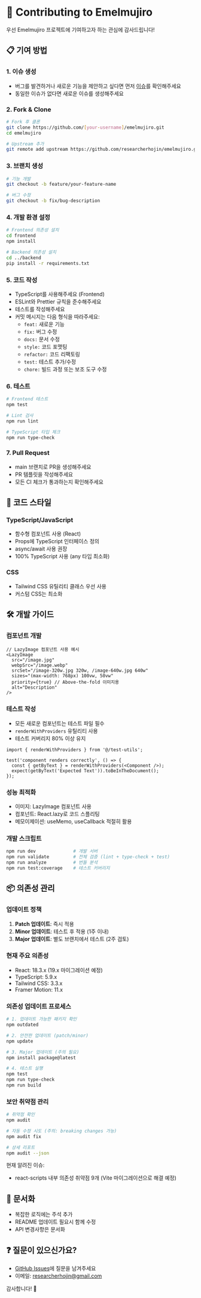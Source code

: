 # 🤝 Contributing to Emelmujiro

우선 Emelmujiro 프로젝트에 기여하고자 하는 관심에 감사드립니다!

## 📋 기여 방법

### 1. 이슈 생성

- 버그를 발견하거나 새로운 기능을 제안하고 싶다면 먼저 [이슈](https://github.com/researcherhojin/emelmujiro/issues)를 확인해주세요
- 동일한 이슈가 없다면 새로운 이슈를 생성해주세요

### 2. Fork & Clone

```bash
# Fork 후 클론
git clone https://github.com/[your-username]/emelmujiro.git
cd emelmujiro

# Upstream 추가
git remote add upstream https://github.com/researcherhojin/emelmujiro.git
```

### 3. 브랜치 생성

```bash
# 기능 개발
git checkout -b feature/your-feature-name

# 버그 수정
git checkout -b fix/bug-description
```

### 4. 개발 환경 설정

```bash
# Frontend 의존성 설치
cd frontend
npm install

# Backend 의존성 설치
cd ../backend
pip install -r requirements.txt
```

### 5. 코드 작성

- TypeScript를 사용해주세요 (Frontend)
- ESLint와 Prettier 규칙을 준수해주세요
- 테스트를 작성해주세요
- 커밋 메시지는 다음 형식을 따라주세요:
  - `feat:` 새로운 기능
  - `fix:` 버그 수정
  - `docs:` 문서 수정
  - `style:` 코드 포맷팅
  - `refactor:` 코드 리팩토링
  - `test:` 테스트 추가/수정
  - `chore:` 빌드 과정 또는 보조 도구 수정

### 6. 테스트

```bash
# Frontend 테스트
npm test

# Lint 검사
npm run lint

# TypeScript 타입 체크
npm run type-check
```

### 7. Pull Request

- main 브랜치로 PR을 생성해주세요
- PR 템플릿을 작성해주세요
- 모든 CI 체크가 통과하는지 확인해주세요

## 🎨 코드 스타일

### TypeScript/JavaScript

- 함수형 컴포넌트 사용 (React)
- Props에 TypeScript 인터페이스 정의
- async/await 사용 권장
- 100% TypeScript 사용 (any 타입 최소화)

### CSS

- Tailwind CSS 유틸리티 클래스 우선 사용
- 커스텀 CSS는 최소화

## 🛠 개발 가이드

### 컴포넌트 개발

```tsx
// LazyImage 컴포넌트 사용 예시
<LazyImage
  src="/image.jpg"
  webpSrc="/image.webp"
  srcSet="/image-320w.jpg 320w, /image-640w.jpg 640w"
  sizes="(max-width: 768px) 100vw, 50vw"
  priority={true} // Above-the-fold 이미지용
  alt="Description"
/>
```

### 테스트 작성

- 모든 새로운 컴포넌트는 테스트 파일 필수
- `renderWithProviders` 유틸리티 사용
- 테스트 커버리지 80% 이상 유지

```tsx
import { renderWithProviders } from '@/test-utils';

test('component renders correctly', () => {
  const { getByText } = renderWithProviders(<Component />);
  expect(getByText('Expected Text')).toBeInTheDocument();
});
```

### 성능 최적화

- 이미지: LazyImage 컴포넌트 사용
- 컴포넌트: React.lazy로 코드 스플리팅
- 메모이제이션: useMemo, useCallback 적절히 활용

### 개발 스크립트

```bash
npm run dev              # 개발 서버
npm run validate         # 전체 검증 (lint + type-check + test)
npm run analyze          # 번들 분석
npm run test:coverage    # 테스트 커버리지
```

## 📦 의존성 관리

### 업데이트 정책

1. **Patch 업데이트**: 즉시 적용
2. **Minor 업데이트**: 테스트 후 적용 (1주 이내)
3. **Major 업데이트**: 별도 브랜치에서 테스트 (2주 검토)

### 현재 주요 의존성

- React: 18.3.x (19.x 마이그레이션 예정)
- TypeScript: 5.9.x
- Tailwind CSS: 3.3.x
- Framer Motion: 11.x

### 의존성 업데이트 프로세스

```bash
# 1. 업데이트 가능한 패키지 확인
npm outdated

# 2. 안전한 업데이트 (patch/minor)
npm update

# 3. Major 업데이트 (주의 필요)
npm install package@latest

# 4. 테스트 실행
npm test
npm run type-check
npm run build
```

### 보안 취약점 관리

```bash
# 취약점 확인
npm audit

# 자동 수정 시도 (주의: breaking changes 가능)
npm audit fix

# 상세 리포트
npm audit --json
```

현재 알려진 이슈:
- react-scripts 내부 의존성 취약점 9개 (Vite 마이그레이션으로 해결 예정)

## 📝 문서화

- 복잡한 로직에는 주석 추가
- README 업데이트 필요시 함께 수정
- API 변경사항은 문서화

## ❓ 질문이 있으신가요?

- [GitHub Issues](https://github.com/researcherhojin/emelmujiro/issues)에 질문을 남겨주세요
- 이메일: researcherhojin@gmail.com

감사합니다! 🙏
